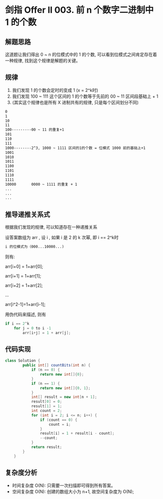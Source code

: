 # 剑指 Offer II 003. 前 n 个数字二进制中 1 的个数



## 解题思路

这道题让我们得出 0 ~ n 的位模式中的 1 的个数, 可以看到位模式之间肯定存在着一种规律, 找到这个规律是解题的关键。



## 规律

1. 我们发现 1 的个数会定时的变成 1 (x = 2^k时)
2. 我们发现 100 ~ 111 这个区间的 1 的个数等于先前的 00 ~ 11 区间段基础上 + 1
3. (其实这个规律也是所有 X 进制共有的规律, 只是每个区间划分不同)

```tex
0
1
10
11
100---------00 ~ 11 的重复+1
101
110
111
1000--------2^3, 1000 ~ 1111 区间的1的个数 = 位模式 1000 前的基础上+1
1001
1010
1011
1100
1101
1110
1111
10000 		0000 ~ 1111 的重复 + 1
...
...
...
```



## 推导递推关系式

根据我们发现的规律, 可以知道存在一种递推关系



设答案数组为 arr , 设 i , 如果 i 是 2 的 k 次幂, 即 i == 2^k时

```tex
i 的位模式为（000...10000...)
```

则有: 

arr[i+0] = 1+arr[0];

arr[i+1] = 1+arr[1];

arr[i+2] = 1+arr[2];

...

arr[i^2-1]=1+arr[i-1];

用伪代码来描述, 则有

```java
if i == 2^k
    for j = 0 to i -1
        arr[i+j] = 1 + arr[j];
```



## 代码实现

```java
class Solution {
		public int[] countBits(int n) {
			if (n == 0) {
				return new int[]{0};
			}
			if (n == 1) {
				return new int[]{0, 1};
			}
			int[] result = new int[n + 1];
			result[0] = 0;
			result[1] = 1;
			int count = 2;
			for (int i = 2; i <= n; i++) {
				if (count == 0) {
					count = i;
				}
				result[i] = 1 + result[i - count];
				--count;
			}
			return result;
		}
	}
```



## 复杂度分析

- 时间复杂度 O(N): 只需要一次扫描即可得到所有答案。
- 空间复杂度 O(N): 创建的数组大小为 n+1, 故空间复杂度为 O(N);
